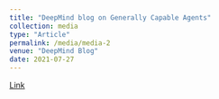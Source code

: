```yaml
---
title: "DeepMind blog on Generally Capable Agents"
collection: media
type: "Article"
permalink: /media/media-2
venue: "DeepMind Blog"
date: 2021-07-27
---
```

[Link](https://deepmind.com/blog/article/generally-capable-agents-emerge-from-open-ended-play)